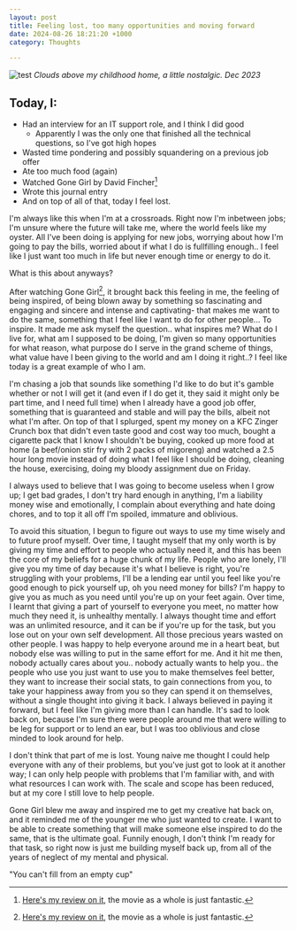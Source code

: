 ```yaml
---
layout: post
title: Feeling lost, too many opportunities and moving forward
date: 2024-08-26 18:21:20 +1000
category: Thoughts

---
```


<style>
.site-title {
    background: linear-gradient(var(--rotation), #FFE600, #8eff65, #FF9753, #FFE500);
    background-clip: text;
}
// yellow orange green orange
</style>

![test]({{base.url}}/assets/R1-04824-0022.jpg) *Clouds above my childhood home, a little nostalgic. Dec 2023*

## Today, I: 
- Had an interview for an IT support role, and I think I did good
    - Apparently I was the only one that finished all the technical questions, so I've got high hopes
- Wasted time pondering and possibly squandering on a previous job offer
- Ate too much food (again) 
- Watched Gone Girl by David Fincher[^1]
- Wrote this journal entry
- And on top of all of that, today I feel lost. 

I'm always like this when I'm at a crossroads. Right now I'm inbetween jobs; I'm unsure where the future will take me, where the world feels like my oyster. All I've been doing is applying for new jobs, worrying about how I'm going to pay the bills, worried about if what I do is fullfilling enough.. I feel like I just want too much in life but never enough time or energy to do it. 

What is this about anyways? 

After watching Gone Girl[^1], it brought back this feeling in me, the feeling of being inspired, of being blown away by something so fascinating and engaging and sincere and intense and captivating- that makes me want to do the same, something that I feel like I want to do for other people... To inspire. It made me ask myself the question.. what inspires me? What do I live for, what am I supposed to be doing, I'm given so many opportunities for what reason, what purpose do I serve in the grand scheme of things, what value have I been giving to the world and am I doing it right..? I feel like today is a great example of who I am. 

I'm chasing a job that sounds like something I'd like to do but it's gamble whether or not I will get it (and even if I do get it, they said it might only be part time, and I need full time) when I already have a good job offer, something that is guaranteed and stable and will pay the bills, albeit not what I'm after. On top of that I splurged, spent my money on a KFC Zinger Crunch box that didn't even taste good and cost way too much, bought a cigarette pack that I know I shouldn't be buying, cooked up more food at home (a beef/onion stir fry with 2 packs of migoreng) and watched a 2.5 hour long movie instead of doing what I feel like I should be doing, cleaning the house, exercising, doing my bloody assignment due on Friday. 

I always used to believe that I was going to become useless when I grow up; I get bad grades, I don't try hard enough in anything, I'm a liability money wise and emotionally, I complain about everything and hate doing chores, and to top it all off I'm spoiled, immature and oblivious. 

To avoid this situation, I begun to figure out ways to use my time wisely and to future proof myself. Over time, I taught myself that my only worth is by giving my time and effort to people who actually need it, and this has been the core of my beliefs for a huge chunk of my life. People who are lonely, I'll give you my time of day because it's what I believe is right, you're struggling with your problems, I'll be a lending ear until you feel like you're good enough to pick yourself up, oh you need money for bills? I'm happy to give you as much as you need until you're up on your feet again. Over time, I learnt that giving a part of yourself to everyone you meet, no matter how much they need it, is unhealthy mentally. I always thought time and effort was an unlimited resource, and it can be if you're up for the task, but you lose out on your own self development. All those precious years wasted on other people. I was happy to help everyone around me in a heart beat, but nobody else was willing to put in the same effort for me. And it hit me then, nobody actually cares about you.. nobody actually wants to help you.. the people who use you just want to use you to make themselves feel better, they want to increase their social stats, to gain connections from you, to take your happiness away from you so they can spend it on themselves, without a single thought into giving it back. I always believed in paying it forward, but I feel like I'm giving more than I can handle. It's sad to look back on, because I'm sure there were people around me that were willing to be leg for support or to lend an ear, but I was too oblivious and close minded to look around for help.  

I don't think that part of me is lost. Young naive me thought I could help everyone with any of their problems, but you've just got to look at it another way; I can only help people with problems that I'm familiar with, and with what resources I can work with. The scale and scope has been reduced, but at my core I still love to help people. 

Gone Girl blew me away and inspired me to get my creative hat back on, and it reminded me of the younger me who just wanted to create. I want to be able to create something that will make someone else inspired to do the same, that is the ultimate goal. Funnily enough, I don't think I'm ready for that task, so right now is just me building myself back up, from all of the years of neglect of my mental and physical.

"You can't fill from an empty cup"

[^1]: [Here's my review on it](https://boxd.it/7bOJtn), the movie as a whole is just fantastic.